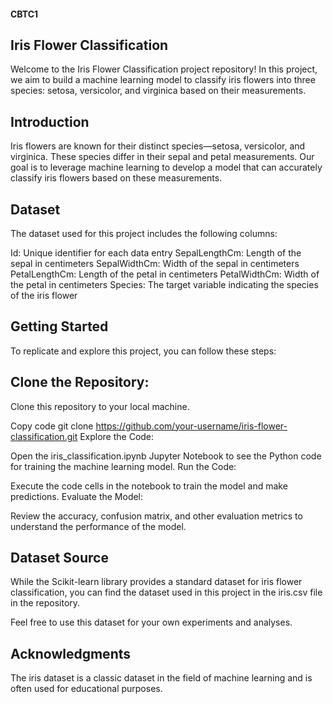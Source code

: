 #### CBTC1

## Iris Flower Classification
Welcome to the Iris Flower Classification project repository! In this project, we aim to build a machine learning model to classify iris flowers into three species: setosa, versicolor, and virginica based on their measurements.

## Introduction
Iris flowers are known for their distinct species—setosa, versicolor, and virginica. These species differ in their sepal and petal measurements. Our goal is to leverage machine learning to develop a model that can accurately classify iris flowers based on these measurements.

## Dataset
The dataset used for this project includes the following columns:

Id: Unique identifier for each data entry
SepalLengthCm: Length of the sepal in centimeters
SepalWidthCm: Width of the sepal in centimeters
PetalLengthCm: Length of the petal in centimeters
PetalWidthCm: Width of the petal in centimeters
Species: The target variable indicating the species of the iris flower

## Getting Started
To replicate and explore this project, you can follow these steps:

## Clone the Repository:

Clone this repository to your local machine.

Copy code
git clone https://github.com/your-username/iris-flower-classification.git
Explore the Code:

Open the iris_classification.ipynb Jupyter Notebook to see the Python code for training the machine learning model.
Run the Code:

Execute the code cells in the notebook to train the model and make predictions.
Evaluate the Model:

Review the accuracy, confusion matrix, and other evaluation metrics to understand the performance of the model.

## Dataset Source
While the Scikit-learn library provides a standard dataset for iris flower classification, you can find the dataset used in this project in the iris.csv file in the repository.

Feel free to use this dataset for your own experiments and analyses.

## Acknowledgments
The iris dataset is a classic dataset in the field of machine learning and is often used for educational purposes.
